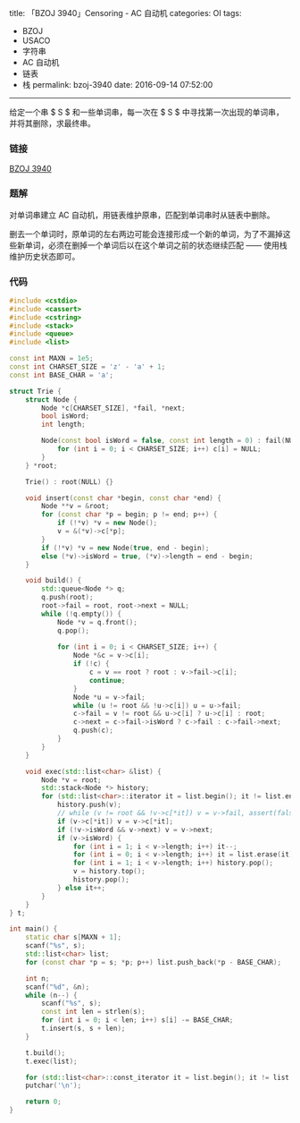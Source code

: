 title: 「BZOJ 3940」Censoring - AC 自动机
categories: OI
tags: 
  - BZOJ
  - USACO
  - 字符串
  - AC 自动机
  - 链表
  - 栈
permalink: bzoj-3940
date: 2016-09-14 07:52:00
---

给定一个串 $ S $ 和一些单词串，每一次在 $ S $ 中寻找第一次出现的单词串，并将其删除，求最终串。

<!-- more -->

### 链接
[BZOJ 3940](http://www.lydsy.com/JudgeOnline/problem.php?id=3940)

### 题解
对单词串建立 AC 自动机，用链表维护原串，匹配到单词串时从链表中删除。

删去一个单词时，原单词的左右两边可能会连接形成一个新的单词，为了不漏掉这些新单词，必须在删掉一个单词后以在这个单词之前的状态继续匹配 —— 使用栈维护历史状态即可。

### 代码
```c++
#include <cstdio>
#include <cassert>
#include <cstring>
#include <stack>
#include <queue>
#include <list>

const int MAXN = 1e5;
const int CHARSET_SIZE = 'z' - 'a' + 1;
const int BASE_CHAR = 'a';

struct Trie {
	struct Node {
		Node *c[CHARSET_SIZE], *fail, *next;
		bool isWord;
		int length;

		Node(const bool isWord = false, const int length = 0) : fail(NULL), next(NULL), isWord(isWord), length(length) {
			for (int i = 0; i < CHARSET_SIZE; i++) c[i] = NULL;
		}
	} *root;

	Trie() : root(NULL) {}

	void insert(const char *begin, const char *end) {
		Node **v = &root;
		for (const char *p = begin; p != end; p++) {
			if (!*v) *v = new Node();
			v = &(*v)->c[*p];
		}
		if (!*v) *v = new Node(true, end - begin);
		else (*v)->isWord = true, (*v)->length = end - begin;
	}

	void build() {
		std::queue<Node *> q;
		q.push(root);
		root->fail = root, root->next = NULL;
		while (!q.empty()) {
			Node *v = q.front();
			q.pop();
			
			for (int i = 0; i < CHARSET_SIZE; i++) {
				Node *&c = v->c[i];
				if (!c) {
					c = v == root ? root : v->fail->c[i];
					continue;
				}
				Node *u = v->fail;
				while (u != root && !u->c[i]) u = u->fail;
				c->fail = v != root && u->c[i] ? u->c[i] : root;
				c->next = c->fail->isWord ? c->fail : c->fail->next;
				q.push(c);
			}
		}
	}

	void exec(std::list<char> &list) {
		Node *v = root;
		std::stack<Node *> history;
		for (std::list<char>::iterator it = list.begin(); it != list.end(); ) {
			history.push(v);
			// while (v != root && !v->c[*it]) v = v->fail, assert(false);
			if (v->c[*it]) v = v->c[*it];
			if (!v->isWord && v->next) v = v->next;
			if (v->isWord) {
				for (int i = 1; i < v->length; i++) it--;
				for (int i = 0; i < v->length; i++) it = list.erase(it);
				for (int i = 1; i < v->length; i++) history.pop();
				v = history.top();
				history.pop();
			} else it++;
		}
	}
} t;

int main() {
	static char s[MAXN + 1];
	scanf("%s", s);
	std::list<char> list;
	for (const char *p = s; *p; p++) list.push_back(*p - BASE_CHAR);

	int n;
	scanf("%d", &n);
	while (n--) {
		scanf("%s", s);
		const int len = strlen(s);
		for (int i = 0; i < len; i++) s[i] -= BASE_CHAR;
		t.insert(s, s + len);
	}

	t.build();
	t.exec(list);

	for (std::list<char>::const_iterator it = list.begin(); it != list.end(); it++) putchar(*it + BASE_CHAR);
	putchar('\n');

	return 0;
}
```
